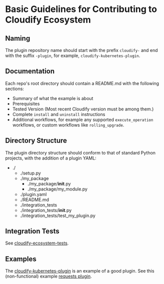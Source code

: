 # Basic Guidelines for Contributing to Cloudify Ecosystem

## Naming

The plugin repository name should start with the prefix `cloudify-` and end with the suffix `-plugin`, for example, `cloudify-kubernetes-plugin`.

## Documentation

Each repo's root directory should contain a README.md with the following sections:
  * Summary of what the example is about
  * Prerequisites
  * Tested Version (Most recent Cloudify version must be among them.)
  * Complete `install` and `uninstall` instructions
  * Additional workflows, for example any supported `execute_operation` workflows, or custom workflows like `rolling_upgrade`.

## Directory Structure

The plugin directory structure should conform to that of standard Python projects, with the addition of a plugin YAML:

* ./
  * ./setup.py
  * ./my_package
    * ./my_package/__init__.py
    * ./my_package/my_module.py
  * ./plugin.yaml
  * ./README.md
  * ./integration_tests
  * ./integration_tests/__init__.py
  * ./integration_tests/test_my_plugin.py

## Integration Tests

See [cloudify-ecosystem-tests](https://github.com/cloudify-incubator/cloudify-ecosystem-test).

## Examples

The [cloudify-kubernetes-plugin](https://github.com/cloudify-incubator/cloudify-kubernetes-plugin) is an example of a good plugin.
See this (non-functional) example [requests plugin](https://github.com/EarthmanT/cloudify-requests-plugin).
